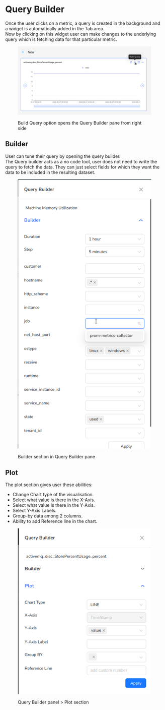 # Query Builder

Once the user clicks on a metric, a query is created in the background and a widget is automatically added in the Tab area. \
Now by clicking on this widget user can make changes to the underlying query which is fetching data for that particular metric.

<figure><img src="../../.gitbook/assets/image (457).png" alt=""><figcaption><p>Build Query option opens the Query Builder pane from right side</p></figcaption></figure>

## Builder

User can tune their query by opening the query builder. \
The Query builder acts as a no code tool, user does not need to write the query to fetch the data. They can just select fields for which they want the data to be included in the resulting dataset.

<figure><img src="../../.gitbook/assets/image (458).png" alt=""><figcaption><p>Builder section in Query Builder pane</p></figcaption></figure>

## Plot

The plot section gives user these abilities:

* Change Chart type of the visualisation.
* Select what value is there in the X-Axis.
* Select what value is there in the Y-Axis.
* Select Y-Axis Labels.
* Group-by data among 2 columns.
* Ability to add Reference line in the chart.&#x20;

<figure><img src="../../.gitbook/assets/image (454).png" alt=""><figcaption><p>Query Builder panel > Plot section</p></figcaption></figure>
